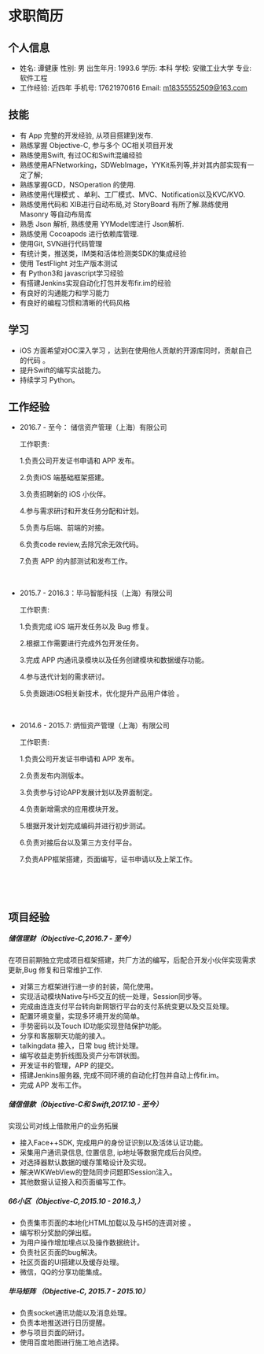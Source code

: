 # 求职简历

## 个人信息

* 姓名: 谭健康	 	    性别: 男	                           出生年月: 1993.6
	 学历: 本科              	学校: 安徽工业大学  			 专业: 软件工程
* 工作经验: 近四年
	 手机号:  17621970616  	 Email: m18355552509@163.com

## 技能

* 有 App 完整的开发经验,  从项目搭建到发布.
* 熟练掌握 Objective-C, 参与多个 OC相关项目开发
* 熟练使用Swift, 有过OC和Swift混编经验
* 熟练使用AFNetworking，SDWebImage，YYKit系列等,并对其内部实现有一定了解;
* 熟练掌握GCD，NSOperation 的使用.
* 熟练使用代理模式 、单利、工厂模式、MVC、Notification以及KVC/KVO.
* 熟练使用代码和 XIB进行自动布局,对 StoryBoard 有所了解.熟练使用 Masonry 等自动布局库
* 熟悉 Json 解析, 熟练使用 YYModel库进行 Json解析.
* 熟练使用 Cocoapods 进行依赖库管理.
* 使用Git, SVN进行代码管理
* 有统计类，推送类，IM类和活体检测类SDK的集成经验
* 使用 TestFlight 对生产版本测试
* 有 Python3和 javascript学习经验
* 有搭建Jenkins实现自动化打包并发布fir.im的经验
* 有良好的沟通能力和学习能力
* 有良好的编程习惯和清晰的代码风格

## 学习

* iOS 方面希望对OC深入学习 ，达到在使用他人贡献的开源库同时，贡献自己的代码 。
* 提升Swift的编写实战能力。
* 持续学习 Python。

## 工作经验

* 2016.7 - 至今： 储信资产管理（上海）有限公司

  工作职责:

  1.负责公司开发证书申请和 APP 发布。

  2.负责iOS 端基础框架搭建。

  3.负责招聘新的 iOS 小伙伴。

  4.参与需求研讨和开发任务分配和计划。

  5.负责与后端、前端的对接。

  6.负责code review,去除冗余无效代码。

  7.负责 APP 的内部测试和发布工作。

  ​

* 2015.7 - 2016.3：毕马智能科技（上海）有限公司

  工作职责:  

  1.负责完成 iOS 端开发任务以及 Bug 修复。

  2.根据工作需要进行完成外包开发任务。

  3.完成 APP 内通讯录模块以及任务创建模块和数据缓存功能。

  4.参与迭代计划的需求研讨。

  5.负责跟进iOS相关新技术，优化提升产品用户体验 。

  ​

* 2014.6 - 2015.7:  炳恒资产管理（上海）有限公司

  工作职责:  

  1.负责公司开发证书申请和 APP 发布。

  2.负责发布内测版本。

  3.负责参与讨论APP发展计划以及界面制定。

  4.负责新增需求的应用模块开发。

  5.根据开发计划完成编码并进行初步测试。

  6.负责对接后台以及第三方支付平台。

  7.负责APP框架搭建，页面编写，证书申请以及上架工作。

  ​

  ​

## 项目经验

##### 储信理财（Objective-C,2016.7 - 至今）

在项目前期独立完成项目框架搭建，共厂方法的编写，后配合开发小伙伴实现需求更新,Bug 修复和日常维护工作.

* 对第三方框架进行进一步的封装，简化使用。
* 实现活动模块Native与H5交互的统一处理，Session同步等。
* 完成由连连支付平台转向新网银行平台的支付系统变更以及交互处理。
* 配置环境变量，实现多环境开发的简单。
* 手势密码以及Touch ID功能实现登陆保护功能。
* 分享和客服聊天功能的接入。
*  talkingdata 接入，日常 bug 统计处理。
* 编写收益走势折线图及资产分布饼状图。
* 开发证书的管理，APP 的提交。
* 搭建Jenkins服务器, 完成不同环境的自动化打包并自动上传fir.im。
* 完成 APP 发布工作。

##### 储信借款（Objective-C和 Swift,2017.10 - 至今）

实现公司对线上借款用户的业务拓展

* 接入Face++SDK, 完成用户的身份证识别以及活体认证功能。
* 采集用户通讯录信息, 位置信息, ip地址等数据完成后台风控。
* 对选择器默认数据的缓存策略设计及实现。
* 解决WKWebView的登陆同步问题即Session注入。
* 其他数据认证接入和页面编写工作。

##### 66小区（Objective-C,2015.10 - 2016.3,）

* 负责集市页面的本地化HTML加载以及与H5的连调对接 。
* 编写积分奖励的弹出框。
* 为用户操作增加埋点以及操作数据统计。
* 负责社区页面的bug解决。
* 社区页面的UI搭建以及缓存处理。
* 微信，QQ的分享功能集成。

##### 毕马矩阵 （Objective-C, 2015.7 - 2015.10）

* 负责socket通讯功能以及消息处理。
* 负责本地推送进行日历提醒。
* 参与项目页面的研讨。
* 使用百度地图进行施工地点选择。


